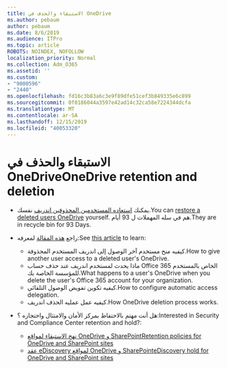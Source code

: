 ```yaml
---
title: الاستبقاء والحذف في OneDrive
ms.author: pebaum
author: pebaum
ms.date: 8/6/2019
ms.audience: ITPro
ms.topic: article
ROBOTS: NOINDEX, NOFOLLOW
localization_priority: Normal
ms.collection: Adm_O365
ms.assetid: ''
ms.custom:
- "9000596"
- "2440"
ms.openlocfilehash: fd16c3b83a6c3e9f89dfe51cef3b849335e6c899
ms.sourcegitcommit: 0f0186044a3597e42ad14c32ca58e7224344dcfa
ms.translationtype: MT
ms.contentlocale: ar-SA
ms.lasthandoff: 12/15/2019
ms.locfileid: "40053320"
---
```

# <a name="onedrive-retention-and-deletion"></a><span data-ttu-id="ac936-102">الاستبقاء والحذف في OneDrive</span><span class="sxs-lookup"><span data-stu-id="ac936-102">OneDrive retention and deletion</span></span>

- <span data-ttu-id="ac936-103">يمكنك [استعاده المستخدمين المحذوفين اندريف](https://docs.microsoft.com/onedrive/restore-deleted-onedrive) نفسك.</span><span class="sxs-lookup"><span data-stu-id="ac936-103">You can [restore a deleted users OneDrive](https://docs.microsoft.com/onedrive/restore-deleted-onedrive) yourself.</span></span> <span data-ttu-id="ac936-104">هم في سله المهملات ل 93 أيام.</span><span class="sxs-lookup"><span data-stu-id="ac936-104">They are in recycle bin for 93 Days.</span></span> 

- <span data-ttu-id="ac936-105">راجع [هذه المقالة](https://docs.microsoft.com/onedrive/restore-deleted-onedrive) لمعرفه:</span><span class="sxs-lookup"><span data-stu-id="ac936-105">See [this article](https://docs.microsoft.com/onedrive/restore-deleted-onedrive) to learn:</span></span>
    - <span data-ttu-id="ac936-106">كيفيه منح مستخدم آخر الوصول إلى اندريف المستخدم المحذوفة.</span><span class="sxs-lookup"><span data-stu-id="ac936-106">How to give another user access to a deleted user's OneDrive.</span></span>
    - <span data-ttu-id="ac936-107">ماذا يحدث لمستخدم اندريف عند حذف حساب Office 365 الخاص بالمستخدم للمؤسسة الخاصة بك.</span><span class="sxs-lookup"><span data-stu-id="ac936-107">What happens to a user's OneDrive when you delete the user's Office 365 account for your organization.</span></span>
    - <span data-ttu-id="ac936-108">كيفيه تكوين تفويض الوصول التلقائي.</span><span class="sxs-lookup"><span data-stu-id="ac936-108">How to configure automatic access delegation.</span></span>
    - <span data-ttu-id="ac936-109">كيفيه عمل عمليه الحذف اندريف.</span><span class="sxs-lookup"><span data-stu-id="ac936-109">How OneDrive deletion process works.</span></span>

- <span data-ttu-id="ac936-110">هل أنت مهتم بالاحتفاظ بمركز الأمان والامتثال واحتجازه ؟:</span><span class="sxs-lookup"><span data-stu-id="ac936-110">Interested in Security and Compliance Center retention and hold?:</span></span>
    - [<span data-ttu-id="ac936-111">نهج الاستبقاء لمواقع OneDrive و SharePoint</span><span class="sxs-lookup"><span data-stu-id="ac936-111">Retention policies for OneDrive and SharePoint sites</span></span>](https://docs.microsoft.com/office365/securitycompliance/retention-policies?redirectSourcePath=%252farticle%252f5e377752-700d-4870-9b6d-12bfc12d2423#content-in-onedrive-accounts-and-sharepoint-sites)
    - [<span data-ttu-id="ac936-112">عقد eDiscovery لمواقع OneDrive و SharePoint</span><span class="sxs-lookup"><span data-stu-id="ac936-112">eDiscovery hold for OneDrive and SharePoint sites</span></span>](https://docs.microsoft.com/office365/securitycompliance/ediscovery-cases#step-4-place-content-locations-on-hold)



